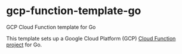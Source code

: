 # gcp-function-template-go

GCP Cloud Function template for Go

This template sets up a Google Cloud Platform (GCP) [Cloud Function project](https://cloud.google.com/functions/docs/writing) for Go.
